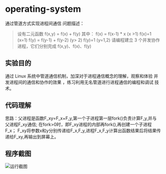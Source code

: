 # operating-system
通过管道方式实现进程间通信
问题描述：
> 设有二元函数 f(x,y) = f(x) + f(y) 其中： 
> f(x) = f(x-1) * x (x >1) f(x)=1 (x=1) 
> f(y) = f(y-1) + f(y-2) (y> 2) f(y)=1 (y=1,2) 
> 请编程建立 3 个并发协作进程，它们分别完成 f(x,y)、f(x)、f(y)
## 实验目的
通过 Linux 系统中管道通信机制，加深对于进程通信概念的理解，观察和体验 并发进程间的通信和协作的效果 ，练习利用无名管道进行进程通信的编程和调试 技术。
## 代码理解
思路：父进程是函数F_xy=F_x+F_y,第一个子进程第一层fork()负责计算F_y,并与父进程F_xy通信;
 在fork>0时，即F_xy进程的内部再fork(),再创建一个子进程F_x；
F_xy将参数x和y分别传递给F_x,F_y,进程F_x,F_y计算出函数结果后将结果传递给F_xy,再输出到屏幕上。
## 程序截图
![运行截图](https://github.com/forrest-ghost/image-folder/blob/main/second_os_workonmachine.png)

